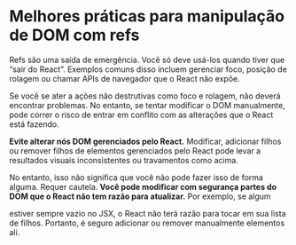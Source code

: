 # Melhores práticas para manipulação de DOM com refs

Refs são uma saída de emergência. Você só deve usá-los quando tiver que “sair do React”. Exemplos comuns disso incluem gerenciar foco, posição de rolagem ou chamar APIs de navegador que o React não expõe.

Se você se ater a ações não destrutivas como foco e rolagem, não deverá encontrar problemas. No entanto, se tentar modificar o DOM manualmente, pode correr o risco de entrar em conflito com as alterações que o React está fazendo.

**Evite alterar nós DOM gerenciados pelo React.** Modificar, adicionar filhos ou remover filhos de elementos gerenciados pelo React pode levar a resultados visuais inconsistentes ou travamentos como acima.

No entanto, isso não significa que você não pode fazer isso de forma alguma. Requer cautela. **Você pode modificar com segurança partes do DOM que o React não tem razão para atualizar.** Por exemplo, se algum <div> estiver sempre vazio no JSX, o React não terá razão para tocar em sua lista de filhos. Portanto, é seguro adicionar ou remover manualmente elementos ali.
